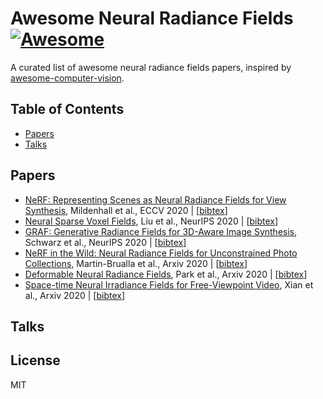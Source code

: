 # Awesome Neural Radiance Fields [![Awesome](https://cdn.rawgit.com/sindresorhus/awesome/d7305f38d29fed78fa85652e3a63e154dd8e8829/media/badge.svg)](https://github.com/sindresorhus/awesome)
A curated list of awesome neural radiance fields papers, inspired by [awesome-computer-vision](https://github.com/jbhuang0604/awesome-computer-vision).

## Table of Contents

 - [Papers](#papers)
 - [Talks](#talks)

## Papers
- [NeRF: Representing Scenes as Neural Radiance Fields for View Synthesis](https://www.matthewtancik.com/nerf), Mildenhall et al., ECCV 2020 | [[bibtex]()]
- [Neural Sparse Voxel Fields](https://lingjie0206.github.io/papers/NSVF/), Liu et al., NeurIPS 2020 | [[bibtex]()]
- [GRAF: Generative Radiance Fields for 3D-Aware Image Synthesis](https://arxiv.org/abs/2007.02442), Schwarz et al., NeurIPS 2020 | [[bibtex]()]
- [NeRF in the Wild: Neural Radiance Fields for Unconstrained Photo Collections](https://nerf-w.github.io/), Martin-Brualla et al., Arxiv 2020 | [[bibtex]()]
- [Deformable Neural Radiance Fields](https://nerfies.github.io/), Park et al., Arxiv 2020 | [[bibtex]()]
- [Space-time Neural Irradiance Fields for Free-Viewpoint Video](https://video-nerf.github.io/), Xian et al., Arxiv 2020 | [[bibtex]()]


## Talks

## License 
MIT

